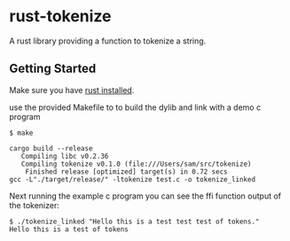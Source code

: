 # rust-tokenize

A rust library providing a function to tokenize a string.

## Getting Started

 Make sure you have [rust
 installed](https://www.rust-lang.org/en-US/install.html).

use the provided Makefile to to build the dylib and link with a demo c program

```
$ make

cargo build --release
   Compiling libc v0.2.36
   Compiling tokenize v0.1.0 (file:///Users/sam/src/tokenize)
    Finished release [optimized] target(s) in 0.72 secs
gcc -L"./target/release/" -ltokenize test.c -o tokenize_linked

```

Next running the example c program you can see the ffi function output
of the tokenizer:

```
$ ./tokenize_linked "Hello this is a test test test of tokens."
Hello this is a test of tokens
```
